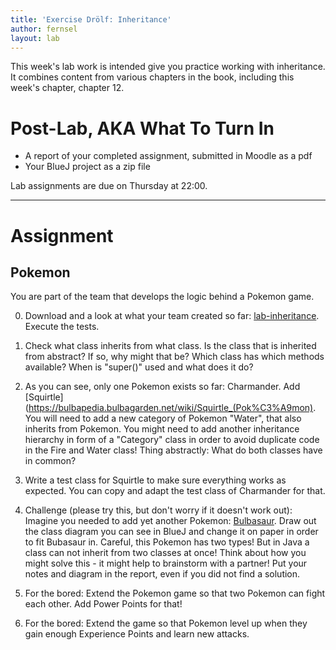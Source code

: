 ```yaml
---
title: 'Exercise Drölf: Inheritance'
author: fernsel
layout: lab
---
```


This week's lab work is intended give you practice working with inheritance. It combines content from various chapters in the book, including this week's chapter, chapter 12.

# Post-Lab, AKA  What To Turn In

* A report of your completed assignment, submitted in Moodle as a pdf
* Your BlueJ project as a zip file

Lab assignments are due on Thursday at 22:00.

* * *

# Assignment

## Pokemon

You are part of the team that develops the logic behind a Pokemon game.

0) Download and a look at what your team created so far: [lab-inheritance](https://github.com/htw-imi-info1/lab-inheritance). Execute the tests.

1) Check what class inherits from what class. Is the class that is inherited from abstract? If so, why might that be? Which class has which methods available? When is "super()" used and what does it do?

2) As you can see, only one Pokemon exists so far: Charmander. Add [Squirtle](https://bulbapedia.bulbagarden.net/wiki/Squirtle_(Pok%C3%A9mon). You will need to add a new category of Pokemon "Water", that also inherits from Pokemon.
You might need to add another inheritance hierarchy in form of a "Category" class in order to avoid duplicate code in the Fire and Water class! Thing abstractly: What do both classes have in common?

3) Write a test class for Squirtle to make sure everything works as expected. You can copy and adapt the test class of Charmander for that.

4) Challenge (please try this, but don't worry if it doesn't work out): Imagine you needed to add yet another Pokemon: [Bulbasaur](https://bulbapedia.bulbagarden.net/wiki/Bulbasaur_(Pok%C3%A9mon)). Draw out the class diagram you can see in BlueJ and change it on paper in order to fit Bubasaur in. Careful, this Pokemon has two types! But in Java a class can not inherit from two classes at once! Think about how you might solve this - it might help to brainstorm with a partner! Put your notes and diagram in the report, even if you did not find a solution.

5) For the bored: Extend the Pokemon game so that two Pokemon can fight each other. Add Power Points for that!
6) For the bored: Extend the game so that Pokemon level up when they gain enough Experience Points and learn new attacks.
